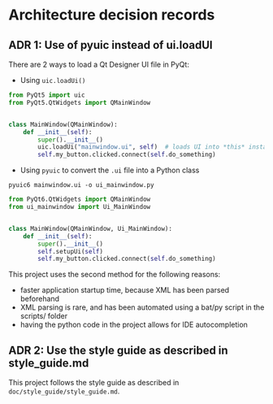 # Architecture decision records

## ADR 1: Use of pyuic instead of ui.loadUI

There are 2 ways to load a Qt Designer UI file in PyQt:

- Using `uic.loadUi()`

```python
from PyQt5 import uic
from PyQt5.QtWidgets import QMainWindow


class MainWindow(QMainWindow):
    def __init__(self):
        super().__init__()
        uic.loadUi("mainwindow.ui", self)  # loads UI into *this* instance
        self.my_button.clicked.connect(self.do_something)
```

- Using `pyuic` to convert the `.ui` file into a Python class

```commandline
pyuic6 mainwindow.ui -o ui_mainwindow.py
```

```python
from PyQt6.QtWidgets import QMainWindow
from ui_mainwindow import Ui_MainWindow


class MainWindow(QMainWindow, Ui_MainWindow):
    def __init__(self):
        super().__init__()
        self.setupUi(self)
        self.my_button.clicked.connect(self.do_something)
```

This project uses the second method for the following reasons:

- faster application startup time, because XML has been parsed beforehand
- XML parsing is rare, and has been automated using a bat/py script in the scripts/ folder
- having the python code in the project allows for IDE autocompletion

## ADR 2: Use the style guide as described in style_guide.md

This project follows the style guide as described in `doc/style_guide/style_guide.md`.

